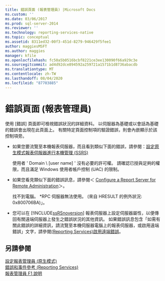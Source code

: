 ```yaml
---
title: 錯誤頁面 (報表管理員) |Microsoft Docs
ms.custom: ''
ms.date: 03/06/2017
ms.prod: sql-server-2014
ms.reviewer: ''
ms.technology: reporting-services-native
ms.topic: conceptual
ms.assetid: 8311ed32-00f3-451d-8279-946429f5fee1
author: maggiesMSFT
ms.author: maggies
manager: kfile
ms.openlocfilehash: fc50a5b0516bcbf8221ce3ee130090f66a929c3e
ms.sourcegitcommit: ad4d92dce894592a259721a1571b1d8736abacdb
ms.translationtype: MT
ms.contentlocale: zh-TW
ms.lasthandoff: 08/04/2020
ms.locfileid: "87703885"
---
```

# <a name="error-page-report-manager"></a>錯誤頁面 (報表管理員)
  使用 [錯誤] 頁面即可檢視錯誤狀況的詳細資料。 以伺服器為基礎或以會話為基礎的錯誤會出現在此頁面上。 有關特定頁面控制項的驗證錯誤，則會內嵌顯示於該控制項旁。  
  
-   如果您要流覽至本機報表伺服器，而且看到類似下面的錯誤，請參閱：[設定原生模式報表伺服器進行本機管理 &#40;SSRS&#41;](report-server/configure-a-native-mode-report-server-for-local-administration-ssrs.md)  
  
     使用者 ' Domain \\ [user name] ' 沒有必要的許可權。 請確認已授與足夠的權限，而且滿足 Windows 使用者帳戶控制 (UAC) 的限制。  
  
-   如果您看見類似下面的錯誤訊息，請參閱＜ [Configure a Report Server for Remote Administration](report-server/configure-a-report-server-for-remote-administration.md)＞。  
  
     找不到電腦。 *RPC 伺服器無法使用。 (來自 HRESULT 的例外狀況: 0x800706BA)」。  
  
-   您可以在 [!INCLUDE[ssRSnoversion](../includes/ssrsnoversion-md.md)] 報表伺服器上設定伺服器屬性，以便傳回有關遠端伺服器上發生之錯誤狀況的其他資訊。 如果錯誤訊息包含「如需有關此錯誤的詳細資訊，請流覽至本機伺服器電腦上的報表伺服器，或啟用遠端錯誤」文字，請參閱[&#40;Reporting Services&#41;啟用遠端錯誤](report-server/enable-remote-errors-reporting-services.md)。  
  
## <a name="see-also"></a>另請參閱  
 [設定報表管理員 &#40;原生模式&#41;](report-server/configure-web-portal.md)   
 [錯誤和事件參考 &#40;Reporting Services&#41;](troubleshooting/errors-and-events-reference-reporting-services.md)   
 [報表管理員 F1 說明](../../2014/reporting-services/report-manager-f1-help.md)  
  
  
